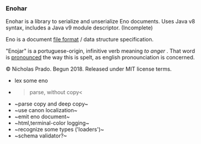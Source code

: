 
### Enohar

Enohar is a library to serialize and unserialize Eno documents. Uses Java v8 syntax, includes a Java v9 module descriptor. (Incomplete)

Eno is a document [file format](https://github.com/eno-lang/eno) / data structure specification.

"Enojar" is a portuguese-origin, infinitive verb meaning _to anger_ . That word is [pronounced](https://en.wiktionary.org/wiki/enojar#Pronunciation) the way this is spelt, as english pronounciation is concerned.

&copy; Nicholas Prado. Begun 2018. Released under MIT license terms.

* lex some eno
* >parse, without copy<
* ~parse copy and deep copy~
* ~use canon localization~
* ~emit eno document~
* ~html,terminal-color logging~
* ~recognize some types ('loaders')~
* ~schema validator?~

